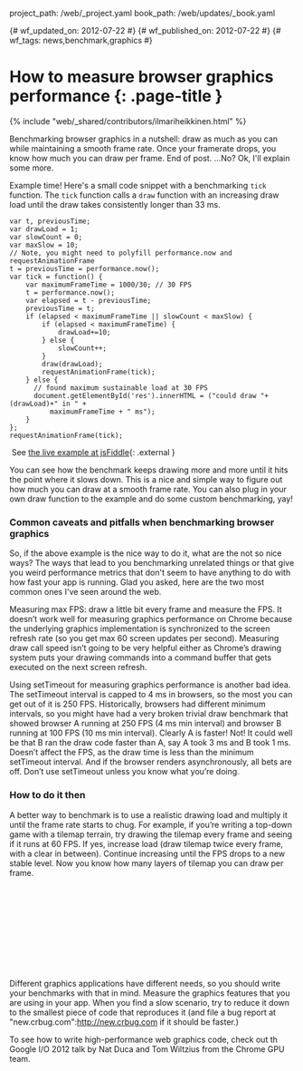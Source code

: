 project_path: /web/_project.yaml book_path: /web/updates/_book.yaml

{# wf_updated_on: 2012-07-22 #} {# wf_published_on: 2012-07-22 #} {# wf_tags: news,benchmark,graphics #}

# How to measure browser graphics performance {: .page-title }

{% include "web/_shared/contributors/ilmariheikkinen.html" %}

Benchmarking browser graphics in a nutshell: draw as much as you can while maintaining a smooth frame rate. Once your framerate drops, you know how much you can draw per frame. End of post. ...No? Ok, I'll explain some more.

Example time! Here's a small code snippet with a benchmarking `tick` function. The `tick` function calls a `draw` function with an increasing draw load until the draw takes consistently longer than 33 ms.

    var t, previousTime;
    var drawLoad = 1;
    var slowCount = 0;
    var maxSlow = 10;
    // Note, you might need to polyfill performance.now and requestAnimationFrame
    t = previousTime = performance.now();
    var tick = function() {
        var maximumFrameTime = 1000/30; // 30 FPS
        t = performance.now();
        var elapsed = t - previousTime;
        previousTime = t;
        if (elapsed < maximumFrameTime || slowCount < maxSlow) {
            if (elapsed < maximumFrameTime) {
                drawLoad+=10;
            } else {
                slowCount++;
            }
            draw(drawLoad);
            requestAnimationFrame(tick);
        } else {
          // found maximum sustainable load at 30 FPS
          document.getElementById('res').innerHTML = ("could draw "+(drawLoad)+" in " +
              maximumFrameTime + " ms");
        }
    };
    requestAnimationFrame(tick);
    

​ See [the live example at jsFiddle](http://jsfiddle.net/tbhZs/){: .external }

You can see how the benchmark keeps drawing more and more until it hits the point where it slows down. This is a nice and simple way to figure out how much you can draw at a smooth frame rate. You can also plug in your own draw function to the example and do some custom benchmarking, yay!

### Common caveats and pitfalls when benchmarking browser graphics

So, if the above example is the nice way to do it, what are the not so nice ways? The ways that lead to you benchmarking unrelated things or that give you weird performance metrics that don't seem to have anything to do with how fast your app is running. Glad you asked, here are the two most common ones I've seen around the web.

Measuring max FPS: draw a little bit every frame and measure the FPS. It doesn’t work well for measuring graphics performance on Chrome because the underlying graphics implementation is synchronized to the screen refresh rate (so you get max 60 screen updates per second). Measuring draw call speed isn’t going to be very helpful either as Chrome’s drawing system puts your drawing commands into a command buffer that gets executed on the next screen refresh.

Using setTimeout for measuring graphics performance is another bad idea. The setTimeout interval is capped to 4 ms in browsers, so the most you can get out of it is 250 FPS. Historically, browsers had different minimum intervals, so you might have had a very broken trivial draw benchmark that showed browser A running at 250 FPS (4 ms min interval) and browser B running at 100 FPS (10 ms min interval). Clearly A is faster! Not! It could well be that B ran the draw code faster than A, say A took 3 ms and B took 1 ms. Doesn’t affect the FPS, as the draw time is less than the minimum setTimeout interval. And if the browser renders asynchronously, all bets are off. Don’t use setTimeout unless you know what you’re doing.

### How to do it then

A better way to benchmark is to use a realistic drawing load and multiply it until the frame rate starts to chug. For example, if you’re writing a top-down game with a tilemap terrain, try drawing the tilemap every frame and seeing if it runs at 60 FPS. If yes, increase load (draw tilemap twice every frame, with a clear in between). Continue increasing until the FPS drops to a new stable level. Now you know how many layers of tilemap you can draw per frame.

<div class="video-wrapper">
  <iframe class="devsite-embedded-youtube-video" data-video-id="hAzhayTnhEI"
          data-autohide="1" data-showinfo="0" frameborder="0" allowfullscreen>
  </iframe>
</div>

Different graphics applications have different needs, so you should write your benchmarks with that in mind. Measure the graphics features that you are using in your app. When you find a slow scenario, try to reduce it down to the smallest piece of code that reproduces it (and file a bug report at "new.crbug.com":http://new.crbug.com if it should be faster.)

To see how to write high-performance web graphics code, check out th Google I/O 2012 talk by Nat Duca and Tom Wiltzius from the Chrome GPU team.